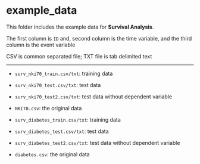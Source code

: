 # example_data

This folder includes the example data for **Survival Analysis**.

The first column is `ID` and, second column is the time variable, and the third column is the event variable

CSV is common separated file; TXT file is tab delimited text

------

- `surv_nki70_train.csv/txt`: training data

- `surv_nki70_test.csv/txt`: test data 

- `surv_nki70_test2.csv/txt`: test data without dependent variable

- `NKI70.csv`: the original data

- `surv_diabetes_train.csv/txt`: training data

- `surv_diabetes_test.csv/txt`: test data 

- `surv_diabetes_test2.csv/txt`: test data without dependent variable

- `diabetes.csv`: the original data


